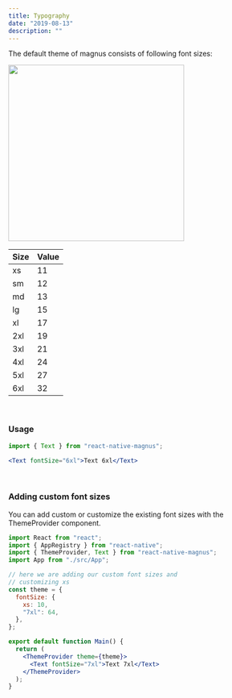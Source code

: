 ```yaml
---
title: Typography
date: "2019-08-13"
description: ""
---
```


The default theme of magnus consists of following font sizes:

<img src="/images/docs/typography/1.png"  style="height: 350px; width: auto;" />

| Size | Value |
| ---- | ----- |
| xs   | 11    |
| sm   | 12    |
| md   | 13    |
| lg   | 15    |
| xl   | 17    |
| 2xl  | 19    |
| 3xl  | 21    |
| 4xl  | 24    |
| 5xl  | 27    |
| 6xl  | 32    |

<br>

### Usage

```jsx
import { Text } from "react-native-magnus";

<Text fontSize="6xl">Text 6xl</Text>
```

<br>

### Adding custom font sizes

You can add custom or customize the existing font sizes with the ThemeProvider component.

```jsx
import React from "react";
import { AppRegistry } from "react-native";
import { ThemeProvider, Text } from "react-native-magnus";
import App from "./src/App";

// here we are adding our custom font sizes and
// customizing xs
const theme = {
  fontSize: {
    xs: 10,
    "7xl": 64,
  },
};

export default function Main() {
  return (
    <ThemeProvider theme={theme}>
      <Text fontSize="7xl">Text 7xl</Text>
    </ThemeProvider>
  );
}
```

